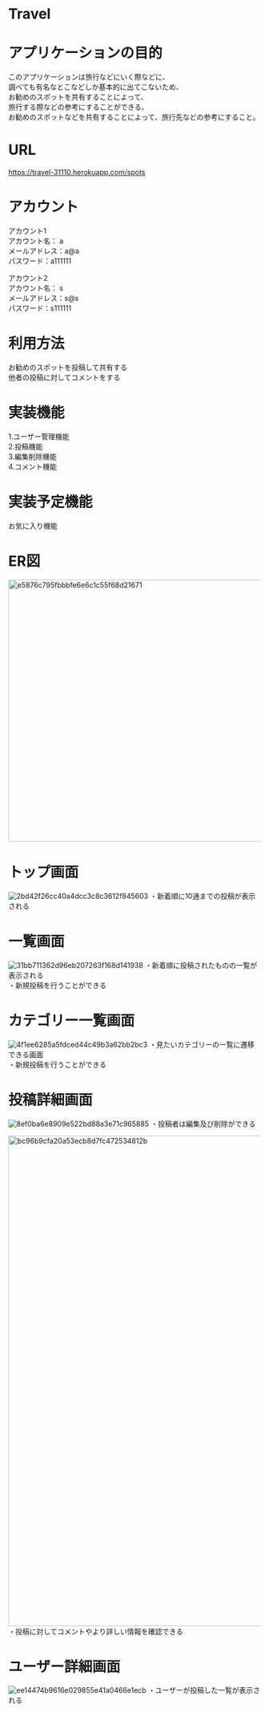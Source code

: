 # Travel

# アプリケーションの目的
このアプリケーションは旅行などにいく際などに、<br>
調べても有名なとこなどしか基本的に出てこないため、<br>
お勧めのスポットを共有することによって、<br>
旅行する際などの参考にすることができる。<br>
お勧めのスポットなどを共有することによって、旅行先などの参考にすること。

# URL
https://travel-31110.herokuapp.com/spots

# アカウント
アカウント1 <br>
アカウント名： a<br>
メールアドレス：a@a<br>
パスワード：a111111<br>

アカウント2 <br>
アカウント名： s<br>
メールアドレス：s@s<br>
パスワード：s111111<br>

# 利用方法
お勧めのスポットを投稿して共有する<br>
他者の投稿に対してコメントをする

# 実装機能
1.ユーザー管理機能<br>
2.投稿機能<br>
3.編集削除機能<br>
4.コメント機能<br>

# 実装予定機能
お気に入り機能

# ER図
<img width="522" alt="e5876c795fbbbfe6e6c1c55f68d21671" src="https://user-images.githubusercontent.com/72244032/99939323-25b2d080-2dad-11eb-91da-250eb59f7e51.png">

# トップ画面
![2bd42f26cc40a4dcc3c8c3612f845603](https://user-images.githubusercontent.com/72244032/100205806-ed47f980-2f48-11eb-8267-dcba312c1eec.png)
・新着順に10通までの投稿が表示される

# 一覧画面
![31bb711362d96eb207263f168d141938](https://user-images.githubusercontent.com/72244032/100205913-0d77b880-2f49-11eb-8506-9c400bbe5152.jpg)
・新着順に投稿されたものの一覧が表示される<br>
・新規投稿を行うことができる

# カテゴリー一覧画面
![4f1ee6285a5fdced44c49b3a62bb2bc3](https://user-images.githubusercontent.com/72244032/100206360-9131a500-2f49-11eb-94eb-752a671310d8.jpg)
・見たいカテゴリーの一覧に遷移できる画面<br>
・新規投稿を行うことができる

# 投稿詳細画面
![8ef0ba6e8909e522bd88a3e71c965885](https://user-images.githubusercontent.com/72244032/100206114-457efb80-2f49-11eb-8562-93e4c42ff844.jpg)
・投稿者は編集及び削除ができる

<img width="978" alt="bc96b9cfa20a53ecb8d7fc472534812b" src="https://user-images.githubusercontent.com/72244032/100206164-53cd1780-2f49-11eb-8e0f-e9f2add5e3e7.png">
・投稿に対してコメントやより詳しい情報を確認できる

# ユーザー詳細画面
![ee14474b9616e029855e41a0466e1ecb](https://user-images.githubusercontent.com/72244032/100206410-a27ab180-2f49-11eb-9807-e9b2ed5d3939.jpg)
・ユーザーが投稿した一覧が表示される